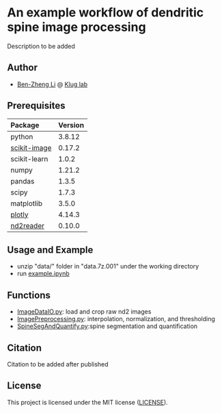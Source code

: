 
# An example workflow of dendritic spine image processing
Description to be added


## Author
- [Ben-Zheng Li](https://github.com/libenzheng) @ [Klug lab](https://www.kluglab.org/)

## Prerequisites


| Package            | Version     | 
| :----------------------- | :---------------- | 
|python | 3.8.12 |
|[scikit-image](https://scikit-image.org/)  |            0.17.2
|scikit-learn |  1.0.2
|numpy                  |            1.21.2
|pandas                  |           1.3.5
|scipy                     |         1.7.3
|matplotlib            |             3.5.0
|[plotly](https://github.com/plotly/plotly.py)                |    4.14.3
|[nd2reader](https://github.com/Open-Science-Tools/nd2reader) | 0.10.0



## Usage and Example

- unzip  "data/" folder in "data.7z.001" under the working directory 
- run [example.ipynb](https://github.com/libenzheng/dendritic_spine_processing_example/blob/main/example.ipynb)

## Functions  
- [ImageDataIO.py](https://github.com/libenzheng/dendritic_spine_processing_example/blob/main/ImageDataIO.py): load and crop raw nd2 images
- [ImagePreprocessing.py](https://github.com/libenzheng/dendritic_spine_processing_example/blob/main/ImagePreprocessing.py): interpolation, normalization, and thresholding 
- [SpineSegAndQuantify.py](https://github.com/libenzheng/dendritic_spine_processing_example/blob/main/SpineSegAndQuantify.py):spine segmentation and quantification 


## Citation

Citation to be added after published


## License

This project is licensed under the MIT license ([LICENSE](https://github.com/libenzheng/dendritic_spine_processing_example/blob/main/LICENSE)).
